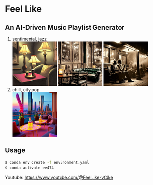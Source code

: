 # Feel Like
## An AI-Driven Music Playlist Generator

1. sentimental, jazz
    <div>
        <img src="./sample_results/mood-sentimental_genre-jazz_13_20%3A05%3A18_result.jpg"
            width="30%" heigth = 30%></img>
        <img src="./sample_results/mood-sentimental_genre-jazz_13_22:52:39_result.jpg"
            width="30%" heigth = 30%></img>
        <img src="./sample_results/mood-sentimental_genre-jazz_13_23:48:35_result.jpg"
            width="30%" heigth = 30%></img>
    </div>
2. chill, city pop
    <div>
        <img src="./sample_results/mood-chill_genre-city pop_24_16:50:26_result.jpg"
            width="30%" heigth = 30%></img>
    </div>

## Usage
```bash
$ conda env create -f environment.yaml
$ conda activate ee474
```

Youtube: https://www.youtube.com/@FeelLike-vf4ke